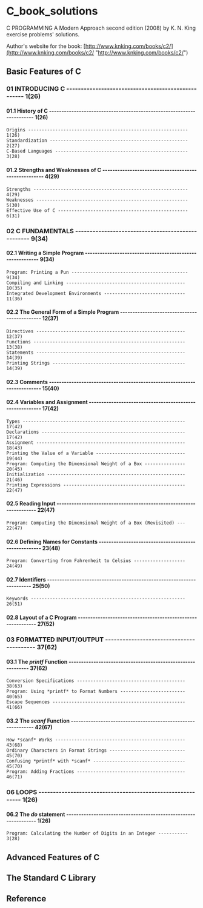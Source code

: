 # C_book_solutions
C PROGRAMMING A Modern Approach second edition (2008) by K. N. King exercise problems' solutions.

Author's website for the book: [http://www.knking.com/books/c2/](http://www.knking.com/books/c2/ "http://www.knking.com/books/c2/")

## Basic Features of C
### 01    INTRODUCING C --------------------------------------------------- 1(26)
#### 01.1    History of C ---------------------------------------------------------------------- 1(26)
    Origins ----------------------------------------------------------- 1(26)
    Standardization --------------------------------------------------- 2(27)
    C-Based Languages ------------------------------------------------- 3(28)
#### 01.2    Strengths and Weaknesses of C ----------------------------------------------------- 4(29)
    Strengths --------------------------------------------------------- 4(29)
    Weaknesses -------------------------------------------------------- 5(30)
    Effective Use of C ------------------------------------------------ 6(31)
### 02    C FUNDAMENTALS -------------------------------------------------- 9(34)
#### 02.1    Writing a Simple Program ---------------------------------------------------------- 9(34)
    Program: Printing a Pun ------------------------------------------- 9(34)
    Compiling and Linking -------------------------------------------- 10(35)
    Integrated Development Environments ------------------------------ 11(36)
#### 02.2    The General Form of a Simple Program --------------------------------------------- 12(37)
    Directives ------------------------------------------------------- 12(37)
    Functions -------------------------------------------------------- 13(38)
    Statements ------------------------------------------------------- 14(39)
    Printing Strings ------------------------------------------------- 14(39)
#### 02.3    Comments ------------------------------------------------------------------------- 15(40)
#### 02.4    Variables and Assignment --------------------------------------------------------- 17(42)
    Types ------------------------------------------------------------ 17(42)
    Declarations ----------------------------------------------------- 17(42)
    Assignment ------------------------------------------------------- 18(43)
    Printing the Value of a Variable --------------------------------- 19(44)
    Program: Computing the Dimensional Weight of a Box --------------- 20(45)
    Initialization --------------------------------------------------- 21(46)
    Printing Expressions --------------------------------------------- 22(47)
#### 02.5    Reading Input -------------------------------------------------------------------- 22(47)
    Program: Computing the Dimensional Weight of a Box (Revisited) --- 22(47)
#### 02.6    Defining Names for Constants ----------------------------------------------------- 23(48)
    Program: Converting from Fahrenheit to Celsius ------------------- 24(49)
#### 02.7    Identifiers ---------------------------------------------------------------------- 25(50)
    Keywords --------------------------------------------------------- 26(51)
#### 02.8    Layout of a C Program ------------------------------------------------------------ 27(52)
### 03    FORMATTED INPUT/OUTPUT ----------------------------------------- 37(62)
#### 03.1    The _printf_ Function ------------------------------------------------------------ 37(62)
    Conversion Specifications ---------------------------------------- 38(63)
    Program: Using *printf* to Format Numbers ------------------------ 40(65)
    Escape Sequences ------------------------------------------------- 41(66)
#### 03.2    The _scanf_ Function ------------------------------------------------------------- 42(67)
    How *scanf* Works ------------------------------------------------ 43(68)
    Ordinary Characters in Format Strings ---------------------------- 45(70)
    Confusing *printf* with *scanf* ---------------------------------- 45(70)
    Program: Adding Fractions ---------------------------------------- 46(71)
### 06    LOOPS ----------------------------------------------------------- 1(26)
#### 06.2    The _do_ statement ---------------------------------------------------------------- 1(26)
    Program: Calculating the Number of Digits in an Integer ----------- 3(28)
    
## Advanced Features of C

## The Standard C Library

## Reference

